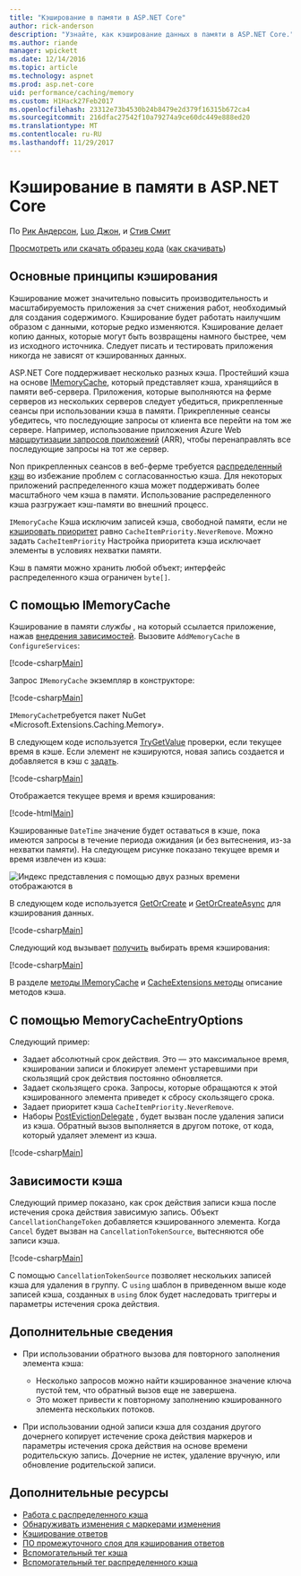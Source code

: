 ```yaml
---
title: "Кэширование в памяти в ASP.NET Core"
author: rick-anderson
description: "Узнайте, как кэширование данных в памяти в ASP.NET Core."
ms.author: riande
manager: wpickett
ms.date: 12/14/2016
ms.topic: article
ms.technology: aspnet
ms.prod: asp.net-core
uid: performance/caching/memory
ms.custom: H1Hack27Feb2017
ms.openlocfilehash: 23312e73b4530b24b8479e2d379f16315b672ca4
ms.sourcegitcommit: 216dfac27542f10a79274a9ce60dc449e888ed20
ms.translationtype: MT
ms.contentlocale: ru-RU
ms.lasthandoff: 11/29/2017
---
```

# <a name="in-memory-caching-in-aspnet-core"></a>Кэширование в памяти в ASP.NET Core

По [Рик Андерсон](https://twitter.com/RickAndMSFT), [Luo Джон](https://github.com/JunTaoLuo), и [Стив Смит](https://ardalis.com/)

[Просмотреть или скачать образец кода](https://github.com/aspnet/Docs/tree/master/aspnetcore/performance/caching/memory/sample) ([как скачивать](xref:tutorials/index#how-to-download-a-sample))

## <a name="caching-basics"></a>Основные принципы кэширования

Кэширование может значительно повысить производительность и масштабируемость приложения за счет снижения работ, необходимый для создания содержимого. Кэширование будет работать наилучшим образом с данными, которые редко изменяются. Кэширование делает копию данных, которые могут быть возвращены намного быстрее, чем из исходного источника. Следует писать и тестировать приложения никогда не зависят от кэшированных данных.

ASP.NET Core поддерживает несколько разных кэша. Простейший кэша на основе [IMemoryCache](https://docs.microsoft.com/aspnet/core/api/microsoft.extensions.caching.memory.imemorycache), который представляет кэша, хранящийся в памяти веб-сервера. Приложения, которые выполняются на ферме серверов из нескольких серверов следует убедиться, прикрепленные сеансы при использовании кэша в памяти. Прикрепленные сеансы убедитесь, что последующие запросы от клиента все перейти на том же сервере. Например, использование приложения Azure Web [маршрутизации запросов приложений](https://www.iis.net/learn/extensions/planning-for-arr) (ARR), чтобы перенаправлять все последующие запросы на тот же сервер.

Non прикрепленных сеансов в веб-ферме требуется [распределенный кэш](distributed.md) во избежание проблем с согласованностью кэша. Для некоторых приложений распределенного кэша может поддерживать более масштабного чем кэша в памяти. Использование распределенного кэша разгружает кэш-памяти во внешний процесс. 

`IMemoryCache` Кэша исключим записей кэша, свободной памяти, если не [кэшировать приоритет](https://docs.microsoft.com/aspnet/core/api/microsoft.extensions.caching.memory.cacheitempriority) равно `CacheItemPriority.NeverRemove`. Можно задать `CacheItemPriority` Настройка приоритета кэша исключает элементы в условиях нехватки памяти.

Кэш в памяти можно хранить любой объект; интерфейс распределенного кэша ограничен `byte[]`.

## <a name="using-imemorycache"></a>С помощью IMemoryCache

Кэширование в памяти *службы* , на который ссылается приложение, нажав [внедрения зависимостей](../../fundamentals/dependency-injection.md). Вызовите `AddMemoryCache` в `ConfigureServices`:

[!code-csharp[Main](memory/sample/WebCache/Startup.cs?highlight=8)] 

Запрос `IMemoryCache` экземпляр в конструкторе:

[!code-csharp[Main](memory/sample/WebCache/Controllers/HomeController.cs?name=snippet_ctor&highlight=3,5-)] 

`IMemoryCache`требуется пакет NuGet «Microsoft.Extensions.Caching.Memory».

В следующем коде используется [TryGetValue](https://docs.microsoft.com/aspnet/core/api/microsoft.extensions.caching.memory.imemorycache#Microsoft_Extensions_Caching_Memory_IMemoryCache_TryGetValue_System_Object_System_Object__) проверки, если текущее время в кэше. Если элемент не кэшируются, новая запись создается и добавляется в кэш с [задать](https://docs.microsoft.com/aspnet/core/api/microsoft.extensions.caching.memory.cacheextensions#Microsoft_Extensions_Caching_Memory_CacheExtensions_Set__1_Microsoft_Extensions_Caching_Memory_IMemoryCache_System_Object___0_).

[!code-csharp[Main](memory/sample/WebCache/Controllers/HomeController.cs?name=snippet1)]

Отображается текущее время и время кэширования:

[!code-html[Main](memory/sample/WebCache/Views/Home/Cache.cshtml)]

Кэшированные `DateTime` значение будет оставаться в кэше, пока имеются запросы в течение периода ожидания (и без вытеснения, из-за нехватки памяти). На следующем рисунке показано текущее время и время извлечен из кэша:

![Индекс представления с помощью двух разных времени отображаются в](memory/_static/time.png)

В следующем коде используется [GetOrCreate](https://docs.microsoft.com/aspnet/core/api/microsoft.extensions.caching.memory.cacheextensions#Microsoft_Extensions_Caching_Memory_CacheExtensions_GetOrCreate__1_Microsoft_Extensions_Caching_Memory_IMemoryCache_System_Object_System_Func_Microsoft_Extensions_Caching_Memory_ICacheEntry___0__) и [GetOrCreateAsync](https://docs.microsoft.com/aspnet/core/api/microsoft.extensions.caching.memory.cacheextensions#Microsoft_Extensions_Caching_Memory_CacheExtensions_GetOrCreateAsync__1_Microsoft_Extensions_Caching_Memory_IMemoryCache_System_Object_System_Func_Microsoft_Extensions_Caching_Memory_ICacheEntry_System_Threading_Tasks_Task___0___) для кэширования данных. 

[!code-csharp[Main](memory/sample/WebCache/Controllers/HomeController.cs?name=snippet2&highlight=3-7,14-19)]

Следующий код вызывает [получить](https://docs.microsoft.com/aspnet/core/api/microsoft.extensions.caching.memory.cacheextensions#Microsoft_Extensions_Caching_Memory_CacheExtensions_Get__1_Microsoft_Extensions_Caching_Memory_IMemoryCache_System_Object_) выбирать время кэширования:

[!code-csharp[Main](memory/sample/WebCache/Controllers/HomeController.cs?name=snippet_gct)]

В разделе [методы IMemoryCache](https://docs.microsoft.com/aspnet/core/api/microsoft.extensions.caching.memory.imemorycache) и [CacheExtensions методы](https://docs.microsoft.com/aspnet/core/api/microsoft.extensions.caching.memory.cacheextensions) описание методов кэша.

## <a name="using-memorycacheentryoptions"></a>С помощью MemoryCacheEntryOptions

Следующий пример:

- Задает абсолютный срок действия. Это — это максимальное время, кэшировании записи и блокирует элемент устаревшими при скользящий срок действия постоянно обновляется.
- Задает скользящего срока. Запросы, которые обращаются к этой кэшированного элемента приведет к сбросу скользящего срока.
- Задает приоритет кэша `CacheItemPriority.NeverRemove`. 
- Наборы [PostEvictionDelegate](https://docs.microsoft.com/aspnet/core/api/microsoft.extensions.caching.memory.postevictiondelegate) , будет вызван после удаления записи из кэша. Обратный вызов выполняется в другом потоке, от кода, который удаляет элемент из кэша.

[!code-csharp[Main](memory/sample/WebCache/Controllers/HomeController.cs?name=snippet_et&highlight=14-20)]

## <a name="cache-dependencies"></a>Зависимости кэша

Следующий пример показано, как срок действия записи кэша после истечения срока действия зависимую запись. Объект `CancellationChangeToken` добавляется кэшированного элемента. Когда `Cancel` будет вызван на `CancellationTokenSource`, вытесняются обе записи кэша. 

[!code-csharp[Main](memory/sample/WebCache/Controllers/HomeController.cs?name=snippet_ed)]

С помощью `CancellationTokenSource` позволяет нескольких записей кэша для удаления в группу. С `using` шаблон в приведенном выше коде записей кэша, созданных в `using` блок будет наследовать триггеры и параметры истечения срока действия.

## <a name="additional-notes"></a>Дополнительные сведения

- При использовании обратного вызова для повторного заполнения элемента кэша:

  - Несколько запросов можно найти кэшированное значение ключа пустой тем, что обратный вызов еще не завершена. 
  - Это может привести к повторному заполнению кэшированного элемента нескольких потоков.

- При использовании одной записи кэша для создания другого дочернего копирует истечение срока действия маркеров и параметры истечения срока действия на основе времени родительскую запись. Дочерние не истек, удаление вручную, или обновление родительской записи.

## <a name="additional-resources"></a>Дополнительные ресурсы

* [Работа с распределенного кэша](xref:performance/caching/distributed)
* [Обнаруживать изменения с маркерами изменения](xref:fundamentals/primitives/change-tokens)
* [Кэширование ответов](xref:performance/caching/response)
* [ПО промежуточного слоя для кэширования ответов](xref:performance/caching/middleware)
* [Вспомогательный тег кэша](xref:mvc/views/tag-helpers/builtin-th/cache-tag-helper)
* [Вспомогательный тег распределенного кэша](xref:mvc/views/tag-helpers/builtin-th/distributed-cache-tag-helper)
